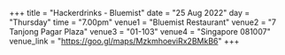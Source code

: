 +++
title = "Hackerdrinks - Bluemist"
date = "25 Aug 2022"
day = "Thursday"
time = "7.00pm"
venue1 = "Bluemist Restaurant"
venue2 = "7 Tanjong Pagar Plaza"
venue3 = "01-103"
venue4 = "Singapore 081007"
venue_link = "https://goo.gl/maps/MzkmhoeviRx2BMkB6"
+++

